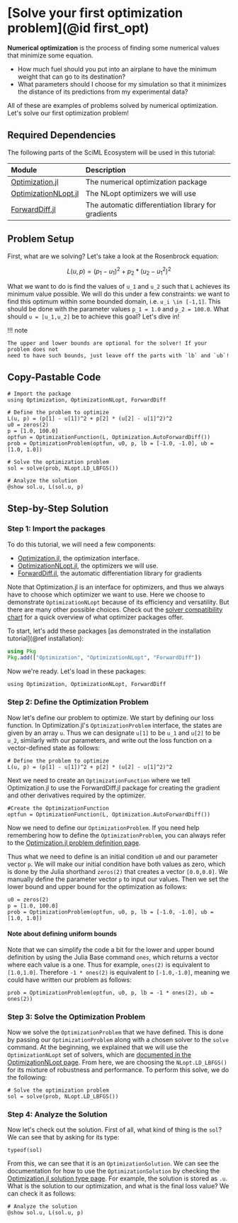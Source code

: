 # [Solve your first optimization problem](@id first_opt)

**Numerical optimization** is the process of finding some numerical values that
minimize some equation.

  - How much fuel should you put into an airplane to have the minimum weight that
    can go to its destination?
  - What parameters should I choose for my simulation so that it minimizes the
    distance of its predictions from my experimental data?

All of these are examples of problems solved by numerical optimization.
Let's solve our first optimization problem!

## Required Dependencies

The following parts of the SciML Ecosystem will be used in this tutorial:

| Module                                                                                         | Description                        |
|:---------------------------------------------------------------------------------------------- |:---------------------------------- |
| [Optimization.jl](https://docs.sciml.ai/Optimization/stable/)                                  | The numerical optimization package |
| [OptimizationNLopt.jl](https://docs.sciml.ai/Optimization/stable/optimization_packages/nlopt/) | The NLopt optimizers we will use   |
| [ForwardDiff.jl](https://docs.sciml.ai/Optimization/stable/API/optimization_function/#Optimization.AutoForwardDiff) | The automatic differentiation library for gradients  |

## Problem Setup

First, what are we solving? Let's take a look at the Rosenbrock equation:

```math
L(u,p) = (p_1 - u_1)^2 + p_2 * (u_2 - u_1^2)^2
```

What we want to do is find the  values of ``u_1`` and ``u_2`` such that ``L``
achieves its minimum value possible. We will do this under a few constraints:
we want to find this optimum within some bounded domain, i.e. ``u_i \in [-1,1]``.
This should be done with the parameter values ``p_1 = 1.0`` and ``p_2 = 100.0``.
What should ``u = [u_1,u_2]`` be to achieve this goal? Let's dive in!

!!! note
    
    The upper and lower bounds are optional for the solver! If your problem does not
    need to have such bounds, just leave off the parts with `lb` and `ub`!

## Copy-Pastable Code

```@example
# Import the package
using Optimization, OptimizationNLopt, ForwardDiff

# Define the problem to optimize
L(u, p) = (p[1] - u[1])^2 + p[2] * (u[2] - u[1]^2)^2
u0 = zeros(2)
p = [1.0, 100.0]
optfun = OptimizationFunction(L, Optimization.AutoForwardDiff())
prob = OptimizationProblem(optfun, u0, p, lb = [-1.0, -1.0], ub = [1.0, 1.0])

# Solve the optimization problem
sol = solve(prob, NLopt.LD_LBFGS())

# Analyze the solution
@show sol.u, L(sol.u, p)
```

## Step-by-Step Solution

### Step 1: Import the packages

To do this tutorial, we will need a few components:

  - [Optimization.jl](https://docs.sciml.ai/Optimization/stable/), the optimization interface.
  - [OptimizationNLopt.jl](https://docs.sciml.ai/Optimization/stable/optimization_packages/nlopt/), the optimizers we will use.
  - [ForwardDiff.jl](https://docs.sciml.ai/Optimization/stable/API/optimization_function/#Optimization.AutoForwardDiff), 
    the automatic differentiation library for gradients
    
Note that Optimization.jl is an interface for optimizers, and thus we always have to choose
which optimizer we want to use. Here we choose to demonstrate `OptimizationNLopt` because
of its efficiency and versatility. But there are many other possible choices. Check out
the
[solver compatibility chart](https://docs.sciml.ai/Optimization/stable/#Overview-of-the-Optimizers)
for a quick overview of what optimizer packages offer.

To start, let's add these packages [as demonstrated in the installation tutorial](@ref installation):

```julia
using Pkg
Pkg.add(["Optimization", "OptimizationNLopt", "ForwardDiff"])
```

Now we're ready. Let's load in these packages:

```@example first_opt
using Optimization, OptimizationNLopt, ForwardDiff
```

### Step 2: Define the Optimization Problem

Now let's define our problem to optimize. We start by defining our loss function. In
Optimization.jl's `OptimizationProblem` interface, the states are given by an array
`u`. Thus we can designate `u[1]` to be `u_1` and `u[2]` to be `u_2`, similarly with our
parameters, and write out the loss function on a vector-defined state as follows:

```@example first_opt
# Define the problem to optimize
L(u, p) = (p[1] - u[1])^2 + p[2] * (u[2] - u[1]^2)^2
```
Next we need to create an `OptimizationFunction` where we tell Optimization.jl to use the ForwardDiff.jl
package for creating the gradient and other derivatives required by the optimizer.

```@example first_opt
#Create the OptimizationFunction
optfun = OptimizationFunction(L, Optimization.AutoForwardDiff())
```

Now we need to define our `OptimizationProblem`. If you need help remembering how to define
the `OptimizationProblem`, you can always refer to the
[Optimization.jl problem definition page](https://docs.sciml.ai/Optimization/stable/API/optimization_problem/).

Thus what we need to define is an initial condition `u0` and our parameter vector `p`.
We will make our initial condition have both values as zero, which is done by the Julia
shorthand `zeros(2)` that creates a vector `[0.0,0.0]`. We manually define the parameter
vector `p` to input our values. Then we set the lower bound and upper bound for the
optimization as follows:

```@example first_opt
u0 = zeros(2)
p = [1.0, 100.0]
prob = OptimizationProblem(optfun, u0, p, lb = [-1.0, -1.0], ub = [1.0, 1.0])
```

#### Note about defining uniform bounds

Note that we can simplify the code a bit for the lower and upper bound definition by
using the Julia Base command `ones`, which returns a vector where each value is a one.
Thus for example, `ones(2)` is equivalent to `[1.0,1.0]`. Therefore `-1 * ones(2)` is
equivalent to `[-1.0,-1.0]`, meaning we could have written our problem as follows:

```@example first_opt
prob = OptimizationProblem(optfun, u0, p, lb = -1 * ones(2), ub = ones(2))
```

### Step 3: Solve the Optimization Problem

Now we solve the `OptimizationProblem` that we have defined. This is done by passing
our `OptimizationProblem` along with a chosen solver to the `solve` command. At
the beginning, we explained that we will use the `OptimizationNLopt` set of solvers, which
are
[documented in the OptimizationNLopt page](https://docs.sciml.ai/Optimization/stable/optimization_packages/nlopt/).
From here, we are choosing the `NLopt.LD_LBFGS()` for its mixture of robustness and
performance. To perform this solve, we do the following:

```@example first_opt
# Solve the optimization problem
sol = solve(prob, NLopt.LD_LBFGS())
```

### Step 4: Analyze the Solution

Now let's check out the solution. First of all, what kind of thing is the `sol`? We can
see that by asking for its type:

```@example first_opt
typeof(sol)
```

From this, we can see that it is an `OptimizationSolution`. We can see the documentation for
how to use the `OptimizationSolution` by checking the
[Optimization.jl solution type page](https://docs.sciml.ai/Optimization/stable/API/optimization_solution/).
For example, the solution is stored as `.u`. What is the solution to our
optimization, and what is the final loss value? We can check it as follows:

```@example first_opt
# Analyze the solution
@show sol.u, L(sol.u, p)
```
